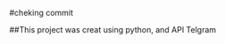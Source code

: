 <!-- Headings -->
#cheking commit

<!-- Strong -->
##This project was creat using python, and API Telgram

